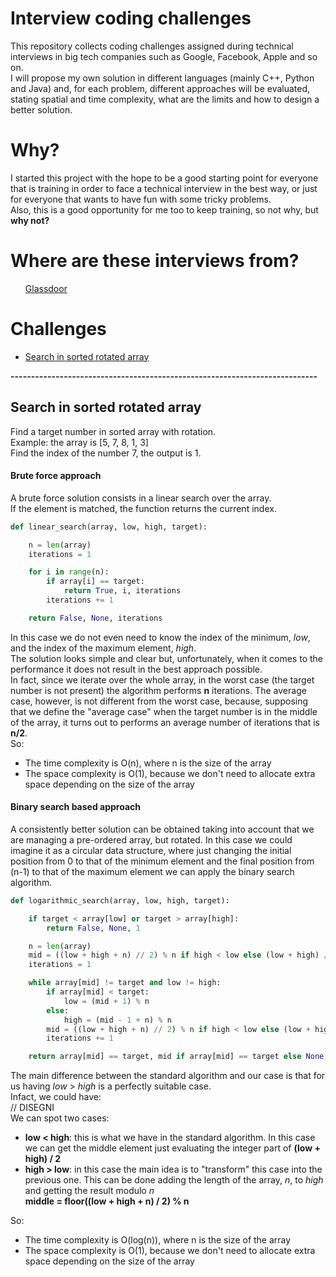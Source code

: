 # Interview coding challenges
This repository collects coding challenges assigned during technical interviews in big tech companies such as Google, Facebook, Apple and so on.<br>
I will propose my own solution in different languages (mainly C++, Python and Java) and, for each problem, different approaches will be evaluated, stating spatial and time complexity, what are the limits and how to design a better solution.

# Why?
I started this project with the hope to be a good starting point for everyone that is training in order to face a technical interview in the best way, or just for everyone that wants to have fun with some tricky problems.<br>
Also, this is a good opportunity for me too to keep training, so not why, but <b>why not?</b>

# Where are these interviews from?
<ul>
  <a href="https://glassdoor.com/">Glassdoor</a>
</ul>

# Challenges
<ul>
  <li><a href="https://github.com/DaveRoox/Interview-coding-challenges/blob/master/README.md#search-in-sorted-rotated-array">Search in sorted rotated array</a></li>
</ul>

<b>---------------------------------------------------------------------------</b>

<b><h2>Search in sorted rotated array</h2></b>
Find a target number in sorted array with rotation.<br>
Example: the array is [5, 7, 8, 1, 3]<br>
Find the index of the number 7, the output is 1.<br>

<b><h4>Brute force approach</h4></b>
A brute force solution consists in a linear search over the array.<br>
If the element is matched, the function returns the current index.

```python
def linear_search(array, low, high, target):

    n = len(array)
    iterations = 1

    for i in range(n):
        if array[i] == target:
            return True, i, iterations
        iterations += 1

    return False, None, iterations
```
In this case we do not even need to know the index of the minimum, <i>low</i>, and the index of the maximum element, <i>high</i>.<br>
The solution looks simple and clear but, unfortunately, when it comes to the performance it does not result in the best approach possible.<br>
In fact, since we iterate over the whole array, in the worst case (the target number is not present) the algorithm performs <b>n</b> iterations. The average case, however, is not different from the worst case, because, supposing that we define the "average case" when the target number is in the middle of the array, it turns out to performs an average number of iterations that is <b>n/2</b>.<br>
So:
<ul>
  <li>The time complexity is O(n), where n is the size of the array</li>
  <li>The space complexity is O(1), because we don't need to allocate extra space depending on the size of the array</li>
</ul>

<b><h4>Binary search based approach</h4></b>
A consistently better solution can be obtained taking into account that we are managing a pre-ordered array, but rotated.
In this case we could imagine it as a circular data structure, where just changing the initial position from 0 to that of the minimum element and the final position from (n-1) to that of the maximum element we can apply the binary search algorithm.

```python
def logarithmic_search(array, low, high, target):

    if target < array[low] or target > array[high]:
        return False, None, 1

    n = len(array)
    mid = ((low + high + n) // 2) % n if high < low else (low + high) // 2
    iterations = 1

    while array[mid] != target and low != high:
        if array[mid] < target:
            low = (mid + 1) % n
        else:
            high = (mid - 1 + n) % n
        mid = ((low + high + n) // 2) % n if high < low else (low + high) // 2
        iterations += 1

    return array[mid] == target, mid if array[mid] == target else None, iterations
```
The main difference between the standard algorithm and our case is that for us having <i>low</i> > <i>high</i> is a perfectly suitable case.<br>
Infact, we could have:<br>
// DISEGNI<br>
We can spot two cases:
<ul>
  <li><b>low < high</b>: this is what we have in the standard algorithm. In this case we can get the middle element just evaluating the integer part of <b>(low + high) / 2</b></li>
  <li><b>high > low</b>: in this case the main idea is to "transform" this case into the previous one. This can be done adding the length of the array, <i>n</i>, to <i>high</i> and getting the result modulo <i>n</i><br>
    <b>middle = floor((low + high + n) / 2) % n</b>
  </li>
</ul>
So:
<ul>
  <li>The time complexity is O(log(n)), where n is the size of the array</li>
  <li>The space complexity is O(1), because we don't need to allocate extra space depending on the size of the array</li>
</ul>

